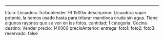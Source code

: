 ---
titulo: Licuadora Turboblender 76 1500w
descripcion: Licuadora super potente, la hemos usado hasta para triturar mandioca
  cruda sin agua. Tiene algunos rayones que se ven en las fotos.
cantidad: 1
categoria: Cocina
destino: Vender
precio: 140000
precioAnterior: 
entrega: 
foto1: 
foto2: 
foto3: 
reservado: false
